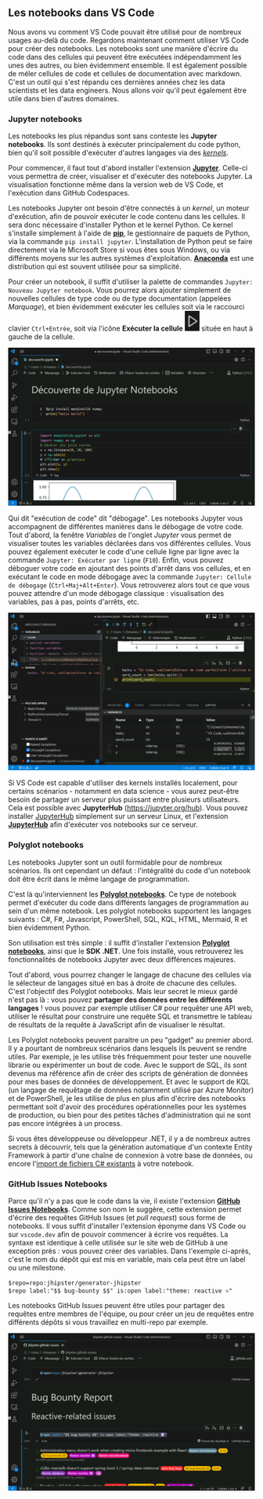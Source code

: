 ## Les notebooks dans VS Code

Nous avons vu comment VS Code pouvait être utilisé pour de nombreux usages au-delà du code. Regardons maintenant comment utiliser VS Code pour créer des notebooks. Les notebooks sont une manière d'écrire du code dans des cellules qui peuvent être exécutées indépendamment les unes des autres, ou bien évidemment ensemble. Il est également possible de méler cellules de code et cellules de documentation avec markdown. C'est un outil qui s'est répandu ces dernières années chez les data scientists et les data engineers. Nous allons voir qu'il peut également être utile dans bien d'autres domaines.

### Jupyter notebooks

Les notebooks les plus répandus sont sans conteste les **Jupyter notebooks**. Ils sont destinés à exécuter principalement du code python, bien qu'il soit possible d'exécuter d'autres langages via des [_kernels_](https://github.com/jupyter/jupyter/wiki/Jupyter-kernels).

Pour commencer, il faut tout d'abord installer l'extension [**Jupyter**](https://marketplace.visualstudio.com/items?itemName=ms-toolsai.jupyter). Celle-ci vous permettra de créer, visualiser et d'exécuter des notebooks Jupyter. La visualisation fonctionne même dans la version web de VS Code, et l'exécution dans GitHub Codespaces.

Les notebooks Jupyter ont besoin d'être connectés à un _kernel_, un moteur d'exécution, afin de pouvoir exécuter le code contenu dans les cellules. Il sera donc nécessaire d'installer Python et le kernel Python. Ce kernel s'installe simplement à l'aide de [**pip**](https://pypi.org/project/jupyter/), le gestionnaire de paquets de Python, via la commande `pip install jupyter`. L'installation de Python peut se faire directement via le Microsoft Store si vous êtes sous Windows, ou via différents moyens sur les autres systèmes d'exploitation. [**Anaconda**](https://www.anaconda.com/products/individual) est une distribution qui est souvent utilisée pour sa simplicité.

Pour créer un notebook, il suffit d'utiliser la palette de commandes `Jupyter: Nouveau Jupyter notebook`. Vous pourrez alors ajouter simplement de nouvelles cellules de type code ou de type documentation (appelées _Marquage_), et bien évidemment exécuter les cellules soit via le raccourci clavier `Ctrl+Entrée`, soit via l'icône **Exécuter la cellule** ![Exécuter la cellule](./images/08-execute-cell.png) située en haut à gauche de la cellule.

![Un notebook Jupyter](./images/08-jupyter.png)

Qui dit "exécution de code" dit "débogage". Les notebooks Jupyter vous accompagnent de différentes manières dans le débogage de votre code. Tout d'abord, la fenêtre _Variables_ de l'onglet _Jupyter_ vous permet de visualiser toutes les variables déclarées dans vos différentes cellules. Vous pouvez également exécuter le code d'une cellule ligne par ligne avec la commande `Jupyter: Exécuter par ligne` (`F10`). Enfin, vous pouvez déboguer votre code en ajoutant des points d'arrêt dans vos cellules, et en exécutant le code en mode débogage avec la commande `Jupyter: Cellule de débogage` (`Ctrl+Maj+Alt+Enter`). Vous retrouverez alors tout ce que vous pouvez attendre d'un mode débogage classique : visualisation des variables, pas à pas, points d'arrêts, etc.

![Un notebook Jupyter en cours de débogage](./images/08-debug.png)

Si VS Code est capable d'utiliser des kernels installés localement, pour certains scénarios - notamment en data science - vous aurez peut-être besoin de partager un serveur plus puissant entre plusieurs utilisateurs. Cela est possible avec **JupyterHub** (https://jupyter.org/hub). Vous pouvez installer [JupyterHub](https://tljh.jupyter.org/en/latest/index.html) simplement sur un serveur Linux, et l'extension [**JupyterHub**](https://marketplace.visualstudio.com/items?itemName=ms-toolsai.jupyter-hub) afin d'exécuter vos notebooks sur ce serveur.

### Polyglot notebooks

Les notebooks Jupyter sont un outil formidable pour de nombreux scénarios. Ils ont cependant un défaut : l'intégralité du code d'un notebook doit être écrit dans le même langage de programmation.

C'est là qu'interviennent les [**Polyglot notebooks**](https://marketplace.visualstudio.com/items?itemName=ms-dotnettools.dotnet-interactive-vscode). Ce type de notebook permet d'exécuter du code dans différents langages de programmation au sein d'un même notebook. Les polyglot notebooks supportent les langages suivants : C#, F#, Javascript, PowerShell, SQL, KQL, HTML, Mermaid, R et bien évidemment Python.

Son utilisation est très simple : il suffit d'installer l'extension [**Polyglot notebooks**](https://marketplace.visualstudio.com/items?itemName=ms-dotnettools.dotnet-interactive-vscode), ainsi que le **SDK .NET**. Une fois installé, vous retrouverez les fonctionnalités de notebooks Jupyter avec deux différences majeures.

Tout d'abord, vous pourrez changer le langage de chacune des cellules via le sélecteur de langages situé en bas à droite de chacune des cellules. C'est l'objectif des Polyglot notebooks. Mais leur secret le mieux gardé n'est pas là : vous pouvez **partager des données entre les différents langages** ! vous pouvez par exemple utiliser C# pour requêter une API web, utiliser le résultat pour construire une requête SQL et transmettre le tableau de résultats de la requête à JavaScript afin de visualiser le résultat.

<!-- Magic commands,
https://github.com/dotnet/interactive/blob/main/docs/magic-commands.md
 -->

Les Polyglot notebooks peuvent paraitre un peu "gadget" au premier abord. Il y a pourtant de nombreux scénarios dans lesquels ils peuvent se rendre utiles. Par exemple, je les utilise très fréquemment pour tester une nouvelle librarie ou expérimenter un bout de code. Avec le support de SQL, ils sont devenus ma référence afin de créer des scripts de génération de données pour mes bases de données de développement. Et avec le support de KQL (un langage de requêtage de données notamment utilisé par Azure Monitor) et de PowerShell, je les utilise de plus en plus afin d'écrire des notebooks permettant soit d'avoir des procédures opérationnelles pour les systèmes de production, ou bien pour des petites tâches d'administration qui ne sont pas encore intégrées à un process.

Si vous êtes développeuse ou développeur .NET, il y a de nombreux autres secrets à découvrir, tels que la génération automatique d'un contexte Entity Framework à partir d'une chaîne de connexion à votre base de données, ou encore l'[import de fichiers C# existants](https://github.com/dotnet/interactive/blob/main/docs/import-magic-command.md) à votre notebook.

<!-- Input prompts https://github.com/dotnet/interactive/blob/main/docs/input-prompts.md -->
<!-- Run Notebooks in command line https://github.com/jonsequitur/dotnet-repl#-run-a-notebook-script-or-code-file-and-then-exit -->

### GitHub Issues Notebooks

Parce qu'il n'y a pas que le code dans la vie, il existe l'extension [**GitHub Issues Notebooks**](https://marketplace.visualstudio.com/items?itemName=ms-vscode.vscode-github-issue-notebooks). Comme son nom le suggère, cette extension permet d'écrire des requêtes GitHub Issues (et _pull request_) sous forme de notebooks. Il vous suffit d'installer l'extension éponyme dans VS Code ou sur `vscode.dev` afin de pouvoir commencer à écrire vos requêtes. La syntaxe est identique à celle utilisée sur le site web de GitHub à une exception près : vous pouvez créer des variables. Dans l'exemple ci-après, c'est le nom du dépôt qui est mis en variable, mais cela peut être un label ou une milestone.

```
$repo=repo:jhipster/generator-jhipster
$repo label:"$$ bug-bounty $$" is:open label:"theme: reactive ⚛️"
```

Les notebooks GitHub Issues peuvent être utiles pour partager des requêtes entre membres de l'équipe, ou pour créer un jeu de requêtes entre différents dépôts si vous travaillez en multi-repo par exemple.

![Un notebook GitHub Issues](./images/08-ghissues.png)
